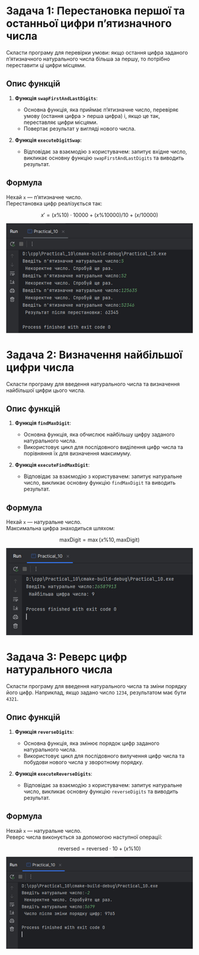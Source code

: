 # Задача 1: Перестановка першої та останньої цифри п’ятизначного числа

Скласти програму для перевірки умови: якщо остання цифра заданого п’ятизначного натурального числа більша за першу, то потрібно переставити ці цифри місцями.

## Опис функцій

1. **Функція `swapFirstAndLastDigits`**:
    - Основна функція, яка приймає п’ятизначне число, перевіряє умову (остання цифра > перша цифра) і, якщо це так, переставляє цифри місцями.
    - Повертає результат у вигляді нового числа.

2. **Функція `executeDigitSwap`**:
    - Відповідає за взаємодію з користувачем: запитує вхідне число, викликає основну функцію `swapFirstAndLastDigits` та виводить результат.

## Формула

Нехай `x` — п’ятизначне число.  
Перестановка цифр реалізується так:

$$
x' = (x \% 10) \cdot 10000 + (x \% 10000) / 10 + (x / 10000)
$$

![2024-11-19_232410.jpg](screenshots%2F2024-11-19_232410.jpg)

# Задача 2: Визначення найбільшої цифри числа

Скласти програму для введення натурального числа та визначення найбільшої цифри цього числа.

## Опис функцій

1. **Функція `findMaxDigit`**:
   - Основна функція, яка обчислює найбільшу цифру заданого натурального числа.
   - Використовує цикл для послідовного виділення цифр числа та порівняння їх для визначення максимуму.

2. **Функція `executeFindMaxDigit`**:
   - Відповідає за взаємодію з користувачем: запитує натуральне число, викликає основну функцію `findMaxDigit` та виводить результат.

## Формула

Нехай `x` — натуральне число.  
Максимальна цифра знаходиться шляхом:

$$
\text{maxDigit} = \max(x \% 10, \text{maxDigit})
$$

![2024-11-19_232653.jpg](screenshots%2F2024-11-19_232653.jpg)

# Задача 3: Реверс цифр натурального числа

Скласти програму для введення натурального числа та зміни порядку його цифр. Наприклад, якщо задано число `1234`, результатом має бути `4321`.

## Опис функцій

1. **Функція `reverseDigits`**:
   - Основна функція, яка змінює порядок цифр заданого натурального числа.
   - Використовує цикл для послідовного вилучення цифр числа та побудови нового числа у зворотному порядку.

2. **Функція `executeReverseDigits`**:
   - Відповідає за взаємодію з користувачем: запитує натуральне число, викликає основну функцію `reverseDigits` та виводить результат.

## Формула

Нехай `x` — натуральне число.  
Реверс числа виконується за допомогою наступної операції:

$$
\text{reversed} = \text{reversed} \cdot 10 + (x \% 10)
$$

![2024-11-19_233336.jpg](screenshots%2F2024-11-19_233336.jpg)